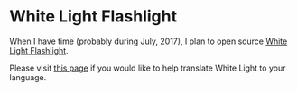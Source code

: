 # White Light Flashlight

When I have time (probably during July, 2017), I plan to open source [White Light Flashlight](https://play.google.com/store/apps/details?id=com.hexinnovation.flashlight).

Please visit [this page](https://www.hexinnovation.com/WhiteLight/Translate) if you would like to help translate White Light to your language.
